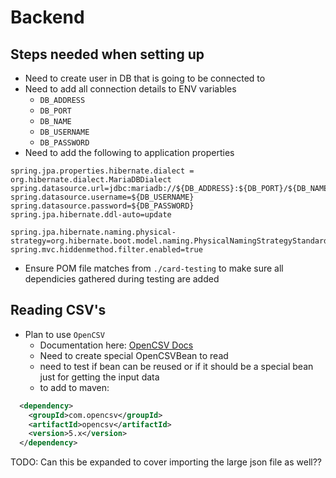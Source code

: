 # Backend

## Steps needed when setting up

- Need to create user in DB that is going to be connected to
- Need to add all connection details to ENV variables
  - `DB_ADDRESS`
  - `DB_PORT`
  - `DB_NAME`
  - `DB_USERNAME`
  - `DB_PASSWORD`
- Need to add the following to application properties
  
```properties
spring.jpa.properties.hibernate.dialect = org.hibernate.dialect.MariaDBDialect
spring.datasource.url=jdbc:mariadb://${DB_ADDRESS}:${DB_PORT}/${DB_NAME}
spring.datasource.username=${DB_USERNAME}
spring.datasource.password=${DB_PASSWORD}
spring.jpa.hibernate.ddl-auto=update

spring.jpa.hibernate.naming.physical-strategy=org.hibernate.boot.model.naming.PhysicalNamingStrategyStandardImpl
spring.mvc.hiddenmethod.filter.enabled=true
```

- Ensure POM file matches from `./card-testing` to make sure all dependicies gathered during testing are added

## Reading CSV's

- Plan to use `OpenCSV`
  - Documentation here: [OpenCSV Docs](https://opencsv.sourceforge.net/#quick_start)
  - Need to create special OpenCSVBean to read
  - need to test if bean can be reused or if it should be a special bean just for getting the input data
  - to add to maven:

```xml
  <dependency>
    <groupId>com.opencsv</groupId>
    <artifactId>opencsv</artifactId>
    <version>5.x</version>
  </dependency>
```

TODO: Can this be expanded to cover importing the large json file as well??
